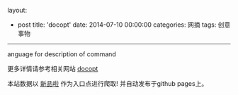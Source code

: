 layout: 
  - post 
title: 'docopt' 
date: 2014-07-10 00:00:00 
categories: 网摘 
tags: 创意事物 
---

anguage for description of command  

更多详情请参考相关网站 [docopt](http://docopt.org/)  

本站数据以 [新品啦](http://xinpinla.com/) 作为入口点进行爬取! 并自动发布于github pages上。  
